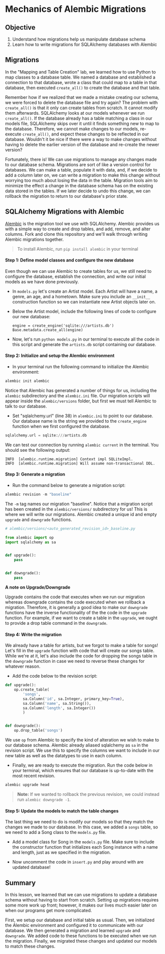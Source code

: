 
# Mechanics of Alembic Migrations

## Objective

1.  Understand how migrations help us manipulate database schema
2.  Learn how to write migrations for SQLAlchemy databases with Alembic

## Migrations

In the "Mapping and Table Creation" lab, we learned how to use Python to map classes to a database table.  We named a database and established a connection to that database, wrote a class that could map to a table in that database, then executed `create_all()` to create the database and that table.

Remember how if we realized that we made a mistake creating our schema, we were forced to delete the database file and try again?  The problem with `create_all()` is that it only can create tables from scratch.  It cannot modify them afterwards.  SQLAlchemy looks at our models whenever we run `create_all()`.  If the database already has a table matching a class in our models file, SQLAlchemy skips over it until it finds something new to map to the database.  Therefore, we cannot make changes to our models, re-execute `create_all()`, and expect these changes to be reflected in our database.  Wouldn't it be nice if there were a way to make changes without having to delete the earlier version of the database and re-create the newer version?

Fortunately, there is!  We can use migrations to manage any changes made to our database schema.  Migrations are sort of like a version control for databases.  We can make a table, populate it with data, and, if we decide to add a column later on, we can write a migration to make this change without worrying too much about losing the data in the table.  Migration tools aim to minimize the effect a change in the database schema has on the existing data stored in the tables.  If we later decide to undo this change, we can rollback the migration to return to our database's prior state.

## SQLAlchemy Migrations with Alembic

[Alembic](http://alembic.zzzcomputing.com/en/latest/) is the migration tool we use with SQLAlchemy.  Alembic provides us with a simple way to create and drop tables, and add, remove, and alter columns.  Fork and clone this repository and we'll walk through writing Alembic migrations together.

> To install Alembic, run `pip install alembic` in your terminal

#### Step 1: Define model classes and configure the new database

Even though we can use Alembic to create tables for us, we still need to configure the database, establish the connection, and write our initial models as we have done previously.

*  In `models.py` let's create an Artist model.  Each Artist will have a name, a genre, an age, and a hometown.  Make sure you include an ``__init__`` construction function so we can instantiate new Artist objects later on.
*  Below the Artist model, include the following lines of code to configure our new database:
    ```
    engine = create_engine('sqlite:///artists.db')
    Base.metadata.create_all(engine)
    ```

*  Now, let's run `python models.py` in our terminal to execute all the code in this script and generate the `artists.db` script containing our database.

#### Step 2: Initialize and setup the Alembic environment



*  In your terminal run the following command to initialize the Alembic environment:

```python
alembic init alembic
```
Notice that Alembic has generated a number of things for us, including the `alembic` subdirectory and the `alembic.ini` file.  Our migration scripts will appear inside the `alembic/versions` folder, but first we must tell Alembic to talk to our database.

* Set "sqlalchemy.url" (line 38) in `alembic.ini` to point to our database.  Our database name is the string we provided to the `create_engine` function when we first configured the database.

```python
sqlalchemy.url = sqlite:///artists.db
```
We can test our connection by running `alembic current` in the terminal.  You should see the following output:

```
INFO  [alembic.runtime.migration] Context impl SQLiteImpl.
INFO  [alembic.runtime.migration] Will assume non-transactional DDL.
```

#### Step 3: Generate a migration



* Run the command below to generate a migration script:

```python
alembic revision -m "baseline"
```
The `-m` tag names our migration "baseline".  Notice that a migration script has been created in the `alembic/versions/` subdirectory for us!  This is where we will write our migrations.  Alembic created a unique id and empty `upgrade` and `downgrade` functions.

```python
# alembic/versions/<auto_generated_revision_id>_baseline.py

from alembic import op
import sqlalchemy as sa


def upgrade():
    pass


def downgrade():
    pass
```

**A note on Upgrade/Downgrade**

Upgrade contains the code that executes when we run our migration whereas downgrade contains the code executed when we rollback a migration.  Therefore, it is generally a good idea to make our `downgrade` functions have the inverse functionality of the the code in the `upgrade` function.  For example, if we want to create a table in the `upgrade`, we ought to provide a drop table command in the `downgrade`.

#### Step 4: Write the migration

We already have a table for artists, but we forgot to make a table for songs!  Let's fill in the `upgrade` function with code that will create our songs table.  While we're at it, let's also include the code for dropping the songs table in the `downgrade` function in case we need to reverse these changes for whatever reason.

* Add the code below to the revision script:

```python
def upgrade():
    op.create_table(
        'songs',
        sa.Column('id', sa.Integer, primary_key=True),
        sa.Column('name', sa.String()),
        sa.Column('length', sa.Integer())
        )


def downgrade():
    op.drop_table('songs')
```

We use `op` from Alembic to specify the kind of alteration we wish to make to our database schema.  Alembic already aliased sqlalchemy as `sa` in the revision script.  We use this to specify the columns we want to include in our new table as well as the datatypes to use in each column.

* Finally, we are ready to execute the migration.  Run the code below in your terminal, which ensures that our database is up-to-date with the most recent revision.
```python
alembic upgrade head
```


> **Note:** If we wanted to rollback the previous revision, we could instead run `alembic downgrade -1`.

#### Step 5: Update the models to match the table changes

The last thing we need to do is modify our models so that they match the changes we made to our database.  In this case, we added a `songs` table, so we need to add a Song class to the `models.py` file.

* Add a model class for Song in the `models.py` file.  Make sure to include the constructor function that initializes each Song instance with a name and length, just as we specified in the migration.

* Now uncomment the code in `insert.py` and play around with are updated database!

## Summary

In this lesson, we learned that we can use migrations to update a database schema without having to start from scratch.  Setting up migrations requires some more work up front; however, it makes our lives much easier later on when our programs get more complicated.

First, we setup our database and initial table as usual.  Then, we initialized the Alembic environment and configured it to communicate with our database.  We then generated a migration and learned `upgrade` and `downgrade`.  We added code to these functions to be executed when we run the migration.  Finally, we migrated these changes and updated our models to match these changes.
